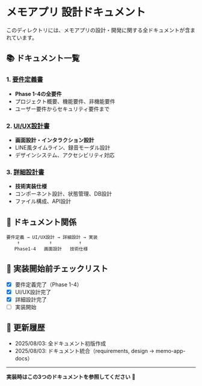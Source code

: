 # メモアプリ 設計ドキュメント

このディレクトリには、メモアプリの設計・開発に関する全ドキュメントが含まれています。

## 📚 ドキュメント一覧

### 1. [要件定義書](./memo-app-requirements.md)
- **Phase 1-4の全要件**
- プロジェクト概要、機能要件、非機能要件
- ユーザー要件からセキュリティ要件まで

### 2. [UI/UX設計書](./memo-app-ui-design.md)  
- **画面設計・インタラクション設計**
- LINE風タイムライン、録音モーダル設計
- デザインシステム、アクセシビリティ対応

### 3. [詳細設計書](./memo-app-detailed-design.md)
- **技術実装仕様**
- コンポーネント設計、状態管理、DB設計
- ファイル構成、API設計

## 🔄 ドキュメント関係

```
要件定義 → UI/UX設計 → 詳細設計 → 実装
    ↑           ↑          ↑
   Phase1-4   画面設計   技術仕様
```

## 🎯 実装開始前チェックリスト

- [x] 要件定義完了（Phase 1-4）
- [x] UI/UX設計完了  
- [x] 詳細設計完了
- [ ] 実装開始

## 📝 更新履歴

- 2025/08/03: 全ドキュメント初版作成
- 2025/08/03: ドキュメント統合（requirements, design → memo-app-docs）

---

**実装時はこの3つのドキュメントを参照してください** 🚀
